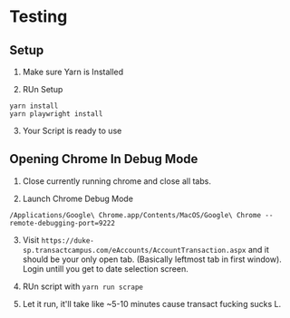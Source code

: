 # Testing


## Setup

1) Make sure Yarn is Installed

2) RUn Setup
```shell
yarn install
yarn playwright install
```

3) Your Script is ready to use

## Opening Chrome In Debug Mode


1) Close currently running chrome and close all tabs.

2) Launch Chrome Debug Mode
```shell
/Applications/Google\ Chrome.app/Contents/MacOS/Google\ Chrome --remote-debugging-port=9222
```

3) Visit `https://duke-sp.transactcampus.com/eAccounts/AccountTransaction.aspx` and it should be your only open tab. (Basically leftmost tab in first window). Login untill you get to date selection screen.

4) RUn script with `yarn run scrape`

5) Let it run, it'll take like ~5-10 minutes cause transact fucking sucks L.

